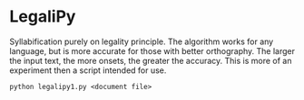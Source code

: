 # LegaliPy
Syllabification purely on legality principle. The algorithm works for any language, but is more accurate for those with better orthography. The larger the input text, the more onsets, the greater the accuracy. This is more of an experiment then a script intended for use.

```
python legalipy1.py <document file>
```
